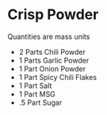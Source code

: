 # Crisp Powder 
Quantities are mass units 
- 2 Parts Chili Powder 
- 1 Parts Garlic Powder 
- 1 Part Onion Powder 
- 1 Part Spicy Chili Flakes 
- 1 Part Salt 
- 1 Part MSG 
- .5 Part Sugar
